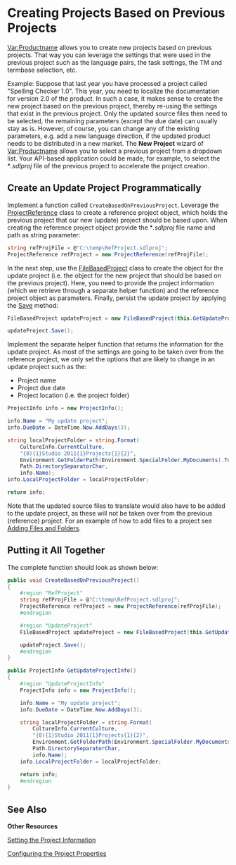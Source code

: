Creating Projects Based on Previous Projects
==

<Var:Productname> allows you to create new projects based on previous projects. That way you can leverage the settings that were used in the previous project such as the language pairs, the task settings, the TM and termbase selection, etc.

Example: Suppose that last year you have processed a project called "Spelling Checker 1.0". This year, you need to localize the documentation for version 2.0 of the product. In such a case, it makes sense to create the new project based on the previous project, thereby re-using the settings that exist in the previous project. Only the updated source files then need to be selected, the remaining parameters (except the due date) can usually stay as is. However, of course, you can change any of the existing parameters, e.g. add a new language direction, if the updated product needs to be distributed in a new market. The **New Project** wizard of <Var:Productname> allows you to select a previous project from a dropdown list. Your API-based application could be made, for example, to select the **.sdlproj* file of the previous project to accelerate the project creation.

Create an Update Project Programmatically
--

Implement a function called ```CreateBasedOnPreviousProject```. Leverage the [ProjectReference](../../../api/projectautomation/Sdl.ProjectAutomation.Core.ProjectReference.yml) class to create a reference project object, which holds the previous project that our new (update) project should be based upon. When creating the reference project object provide the **.sdlproj* file name and path as string parameter:

```cs
string refProjFile = @"C:\temp\RefProject.sdlproj";
ProjectReference refProject = new ProjectReference(refProjFile);
```

In the next step, use the [FileBasedProject](../../../api/projectautomation/Sdl.ProjectAutomation.FileBased.FileBasedProject.yml) class to create the object for the update project (i.e. the object for the new project that should be based on the previous project). Here, you need to provide the project information (which we retrieve through a separate helper function) and the reference project object as parameters. Finally, persist the update project by applying the [Save](../../../api/projectautomation/Sdl.ProjectAutomation.FileBased.FileBasedProject.yml#Sdl_ProjectAutomation_FileBased_FileBasedProject_Save) method:

```cs
FileBasedProject updateProject = new FileBasedProject(this.GetUpdateProjectInfo(), refProject);

updateProject.Save();
```

Implement the separate helper function that returns the information for the update project. As most of the settings are going to be taken over from the reference project, we only set the options that are likely to change in an update project such as the:

* Project name
* Project due date
* Project location (i.e. the project folder)

```cs
ProjectInfo info = new ProjectInfo();

info.Name = "My update project";
info.DueDate = DateTime.Now.AddDays(3);

string localProjectFolder = string.Format(
    CultureInfo.CurrentCulture, 
    "{0){1}Studio 2011{1}Projects{1}{2}",
    Environment.GetFolderPath(Environment.SpecialFolder.MyDocuments).ToString(),
    Path.DirectorySeparatorChar,
    info.Name);
info.LocalProjectFolder = localProjectFolder;

return info;
```

Note that the updated source files to translate would also have to be added to the update project, as these will not be taken over from the previous (reference) project. For an example of how to add files to a project see [Adding Files and Folders](adding_files_and_folders.md).

Putting it All Together
--

The complete function should look as shown below:

```cs
public void CreateBasedOnPreviousProject()
{
    #region "RefProject"
    string refProjFile = @"C:\temp\RefProject.sdlproj";
    ProjectReference refProject = new ProjectReference(refProjFile);
    #endregion

    #region "UpdateProject"
    FileBasedProject updateProject = new FileBasedProject(this.GetUpdateProjectInfo(), refProject);

    updateProject.Save();
    #endregion
}
```
```cs
public ProjectInfo GetUpdateProjectInfo()
{
    #region "UpdateProjectInfo"
    ProjectInfo info = new ProjectInfo();

    info.Name = "My update project";
    info.DueDate = DateTime.Now.AddDays(3);

    string localProjectFolder = string.Format(
        CultureInfo.CurrentCulture, 
        "{0){1}Studio 2011{1}Projects{1}{2}",
        Environment.GetFolderPath(Environment.SpecialFolder.MyDocuments).ToString(),
        Path.DirectorySeparatorChar,
        info.Name);
    info.LocalProjectFolder = localProjectFolder;

    return info;
    #endregion
}
```

See Also
--

**Other Resources**

[Setting the Project Information](se9tting_the_project_information.md)

[Configuring the Project Properties](configuring_the_project_properties.md)